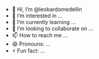 - 👋 Hi, I’m @leobardomedellin
- 👀 I’m interested in ...
- 🌱 I’m currently learning ...
- 💞️ I’m looking to collaborate on ...
- 📫 How to reach me ...
- 😄 Pronouns: ...
- ⚡ Fun fact: ...

<!---
leobardomedellin/leobardomedellin is a ✨ special ✨ repository because its `README.md` (this file) appears on your GitHub profile.
You can click the Preview link to take a look at your changes.
--->
